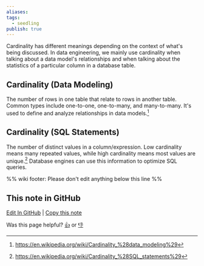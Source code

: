 ```yaml
---
aliases: 
tags:
  - seedling
publish: true
---
```

Cardinality has different meanings depending on the context of what's being discussed. In data engineering, we mainly use cardinality when talking about a data model's relationships and when talking about the statistics of a particular column in a database table.

## Cardinality (Data Modeling)

The number of rows in one table that relate to rows in another table. Common types include one-to-one, one-to-many, and many-to-many. It's used to define and analyze relationships in data models.[^1]

## Cardinality (SQL Statements)

The number of distinct values in a column/expression. Low cardinality means many repeated values, while high cardinality means most values are unique.[^2] Database engines can use this information to optimize SQL queries.

[^1]: https://en.wikipedia.org/wiki/Cardinality_%28data_modeling%29
[^2]: https://en.wikipedia.org/wiki/Cardinality_%28SQL_statements%29

%% wiki footer: Please don't edit anything below this line %%

## This note in GitHub

<span class="git-footer">[Edit In GitHub](https://github.dev/data-engineering-community/data-engineering-wiki/blob/main/Concepts/Cardinality.md "git-hub-edit-note") | [Copy this note](https://raw.githubusercontent.com/data-engineering-community/data-engineering-wiki/main/Concepts/Cardinality.md "git-hub-copy-note")</span>

<span class="git-footer">Was this page helpful?
[👍](https://tally.so/r/mOaxjk?rating=Yes&url=https://dataengineering.wiki/Concepts/Cardinality) or [👎](https://tally.so/r/mOaxjk?rating=No&url=https://dataengineering.wiki/Concepts/Cardinality)</span>
